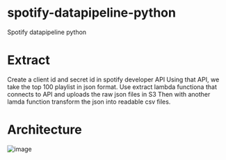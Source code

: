 # spotify-datapipeline-python

Spotify datapipeline python

# Extract
Create a client id and secret id in spotify developer API
Using that API, we take the top 100 playlist in json format.
Use extract lambda functiona that connects to API and uploads  the raw json files in S3 
Then with another lamda function transform the json into readable csv files.

# Architecture
![image](https://github.com/user-attachments/assets/281facb3-fda3-4e12-b6c2-576997bce63d)
